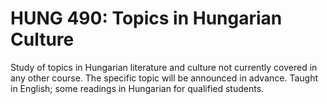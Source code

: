# HUNG 490: Topics in Hungarian Culture

Study of topics in Hungarian literature and culture not currently covered in any other course. The specific topic will be announced in advance. Taught in English; some readings in Hungarian for qualified students.